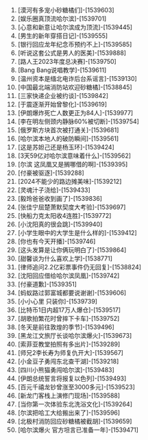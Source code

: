 
1. [漠河有多宠小砂糖橘们]-[1539603]
1. [娱乐圈真顶流哈尔滨]-[1539701]
1. [心意和新意让哈尔滨成为顶流]-[1539445]
1. [男生的新年穿搭日记]-[1539555]
1. [银行回应龙年纪念币预约不上]-[1539585]
1. [听说这套公式是男人的医美]-[1539888]
1. [路人王2023年度总决赛]-[1539750]
1. [Bang Bang说唱教学]-[1539611]
1. [温州资本是缅北电诈后台系谣言]-[1539130]
1. [中国最北端消防站欢迎砂糖橘]-[1538845]
1. [三家快递企业被约谈]-[1539842]
1. [于震逐渐开始曾黎化]-[1539619]
1. [伊朗爆炸死亡人数更正为84人]-[1539977]
1. [李在明左侧颈内静脉60%被切断]-[1539754]
1. [俄罗斯方块首次被打通关]-[1539681]
1. [哈尔滨本地人的破防瞬间]-[1539561]
1. [这是苏妲己还是杨玉环]-[1539424]
1. [3天59亿对哈尔滨意味着什么]-[1539562]
1. [尔滨 这凤凰又是搁哪借的啊]-[1539395]
1. [付豪被驱逐]-[1539288]
1. [2024不能少的路边摊美味]-[1539212]
1. [灵魂汁子浇给]-[1539433]
1. [毅玲爸爸收到画了]-[1539836]
1. [张佳宁屈楚萧默契度大考验]-[1539697]
1. [快船力克太阳收4连胜]-[1539772]
1. [小沈阳真的很会跳]-[1539940]
1. [小学生眼中的大学生是什么样的]-[1539412]
1. [你也有今天开播]-[1539746]
1. [这头发算是让你俩玩明白了]-[1539864]
1. [甜馨谈为什么喜欢上学]-[1538771]
1. [律师追问2.2亿彩票事件仍无回复]-[1538824]
1. [沈阳回应借给哈尔滨凤凰]-[1539742]
1. [付豪道歉]-[1539351]
1. [蚂蚁路过郭富城都要说谢谢]-[1539606]
1. [小小心里 只装你]-[1539739]
1. [比特币1日内超17万人爆仓]-[1539517]
1. [胡歌拍繁花时曾摔下卡车]-[1539752]
1. [冬天是前往敦煌的季节]-[1539496]
1. [黑龙江文旅厅长谈哈尔滨爆火]-[1539673]
1. [索菲亚教堂拍照有多出片]-[1539289]
1. [师兄2李长寿为师复仇开大]-[1539567]
1. [小金豆子勇闯东北查干湖]-[1539218]
1. [四川小熊猫勇闯哈尔滨]-[1539483]
1. [伊朗总统誓言将报复以色列]-[1539493]
1. [百元千禧龙钞曾涨至3000多元]-[1539523]
1. [新龙门客栈上演修门现场]-[1539588]
1. [当你第一次体验东北洗浴文化]-[1539264]
1. [尔滨把哈工大给搬出来了]-[1539596]
1. [北极村消防回应砂糖橘被截胡]-[1539659]
1. [哈尔滨爆火 官方坦言已准备一年]-[1539471]